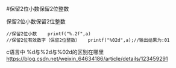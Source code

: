 #保留2位小数保留2位整数 
 


 
    
保留2位小数保留2位整数 
   
    //保留2位小数    printf("%.2f",a)
    //保留2位有效数字（保留2位整数）   printf("%02d",a);//输出结果为:01  
 
c语言中 %d与%2d与%02d的区别在哪里
https://blog.csdn.net/weixin_64634186/article/details/123459291







 
